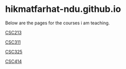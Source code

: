 # hikmatfarhat-ndu.github.io

Below are the pages for the courses i am teaching.

[CSC213](/csc213/)

[CSC311](/csc311/)

[CSC325](/csc311/)

[CSC414](/csc311/)
